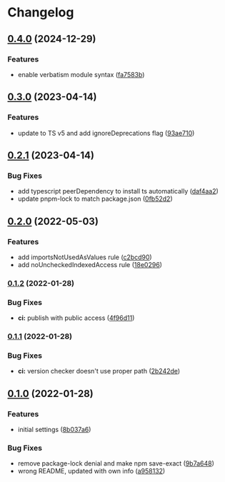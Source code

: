 # Changelog

## [0.4.0](https://github.com/V-ed/tsconfig/compare/tsconfig-v0.3.0...tsconfig-v0.4.0) (2024-12-29)


### Features

* enable verbatism module syntax ([fa7583b](https://github.com/V-ed/tsconfig/commit/fa7583b47867b92b781b76b7623781e5fe7fe7f9))

## [0.3.0](https://github.com/V-ed/tsconfig/compare/tsconfig-v0.2.1...tsconfig-v0.3.0) (2023-04-14)


### Features

* update to TS v5 and add ignoreDeprecations flag ([93ae710](https://github.com/V-ed/tsconfig/commit/93ae710786834dfcd5b6ffb5568fb0003649166c))

## [0.2.1](https://github.com/V-ed/tsconfig/compare/tsconfig-v0.2.0...tsconfig-v0.2.1) (2023-04-14)


### Bug Fixes

* add typescript peerDependency to install ts automatically ([daf4aa2](https://github.com/V-ed/tsconfig/commit/daf4aa274f75b96abe2d2956ca12127e5a6f88df))
* update pnpm-lock to match package.json ([0fb52d2](https://github.com/V-ed/tsconfig/commit/0fb52d212a12669c03741101655d95c3ef1fca7f))

## [0.2.0](https://github.com/V-ed/tsconfig/compare/tsconfig-v0.1.2...tsconfig-v0.2.0) (2022-05-03)


### Features

* add importsNotUsedAsValues rule ([c2bcd90](https://github.com/V-ed/tsconfig/commit/c2bcd90d66ea9c97c93caa3135d7955fb14d55f5))
* add noUncheckedIndexedAccess rule ([18e0296](https://github.com/V-ed/tsconfig/commit/18e029625ce28038dcf3dc87b2380c843ffbe3c6))

### [0.1.2](https://github.com/V-ed/tsconfig/compare/tsconfig-v0.1.1...tsconfig-v0.1.2) (2022-01-28)


### Bug Fixes

* **ci:** publish with public access ([4f96d11](https://github.com/V-ed/tsconfig/commit/4f96d1132bca5448105babf6daabc0c998893667))

### [0.1.1](https://github.com/V-ed/tsconfig/compare/tsconfig-v0.1.0...tsconfig-v0.1.1) (2022-01-28)


### Bug Fixes

* **ci:** version checker doesn't use proper path ([2b242de](https://github.com/V-ed/tsconfig/commit/2b242de6184935bd456ea700e432b8c48ef2c950))

## [0.1.0](https://github.com/V-ed/tsconfig/compare/tsconfig-v0.0.1...tsconfig-v0.1.0) (2022-01-28)


### Features

* initial settings ([8b037a6](https://github.com/V-ed/tsconfig/commit/8b037a612ee0cdaa0c212c326a0c4f0f9774641e))


### Bug Fixes

* remove package-lock denial and make npm save-exact ([9b7a648](https://github.com/V-ed/tsconfig/commit/9b7a648c46cc00c429bbd0abc52b2eda8e20d418))
* wrong README, updated with own info ([a958132](https://github.com/V-ed/tsconfig/commit/a95813235b2f9d25a1f7af76d5691b0a4ac69d7d))
